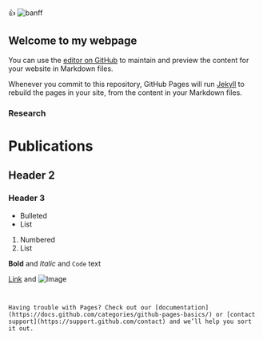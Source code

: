 👍
![banff](https://user-images.githubusercontent.com/81248766/112178622-4b6fab00-8bd0-11eb-9eb9-39b58c1a852a.jpg)


## Welcome to my webpage

You can use the [editor on GitHub](https://github.com/stephanielluis/webpage/edit/main/README.md) to maintain and preview the content for your website in Markdown files.

Whenever you commit to this repository, GitHub Pages will run [Jekyll](https://jekyllrb.com/) to rebuild the pages in your site, from the content in your Markdown files.

### Research

# Publications
## Header 2
### Header 3

- Bulleted
- List

1. Numbered
2. List

**Bold** and _Italic_ and `Code` text

[Link](url) and ![Image](src)
```


Having trouble with Pages? Check out our [documentation](https://docs.github.com/categories/github-pages-basics/) or [contact support](https://support.github.com/contact) and we’ll help you sort it out.
